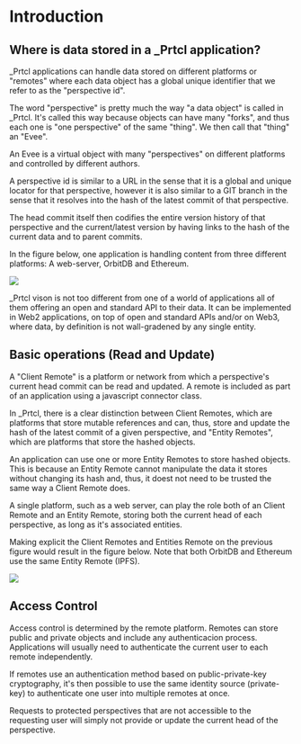 # Introduction

## Where is data stored in a \_Prtcl application?

\_Prtcl applications can handle data stored on different platforms or "remotes" where each data object has a global unique identifier that we refer to as the "perspective id".

The word "perspective" is pretty much the way "a data object" is called in \_Prtcl. It's called this way because objects can have many "forks", and thus each one is "one perspective" of the same "thing". We then call that "thing" an "Evee".

An Evee is a virtual object with many "perspectives" on different platforms and controlled by different authors.

A perspective id is similar to a URL in the sense that it is a global and unique locator for that perspective, however it is also similar to a GIT branch in the sense that it resolves into the hash of the latest commit of that perspective.

The head commit itself then codifies the entire version history of that perspective and the current/latest version by having links to the hash of the current data and to parent commits.

In the figure below, one application is handling content from three different platforms: A web-server, OrbitDB and Ethereum.

![](https://docs.google.com/drawings/d/e/2PACX-1vSbcI2SNPOy0QRSYzg-lYUKfSEkXtvQTuqH72hiQCnXoElPZPUZNGAww_LuQwSK27M9pn-5EQkNEQCY/pub?w=600&h=400)

\_Prtcl vison is not too different from one of a world of applications all of them offering an open and standard API to their data. It can be implemented in Web2 applications, on top of open and standard APIs and/or on Web3, where data, by definition is not wall-gradened by any single entity.

## Basic operations (Read and Update)

A "Client Remote" is a platform or network from which a perspective's current head commit can be read and updated. A remote is included as part of an application using a javascript connector class.

In \_Prtcl, there is a clear distinction between Client Remotes, which are platforms that store mutable references and can, thus, store and update the hash of the latest commit of a given perspective, and "Entity Remotes", which are platforms that store the hashed objects.

An application can use one or more Entity Remotes to store hashed objects. This is because an Entity Remote cannot manipulate the data it stores without changing its hash and, thus, it doest not need to be trusted the same way a Client Remote does.

A single platform, such as a web server, can play the role both of an Client Remote and an Entity Remote, storing both the current head of each perspective, as long as it's associated entities.

Making explicit the Client Remotes and Entities Remote on the previous figure would result in the figure below. Note that both OrbitDB and Ethereum use the same Entity Remote (IPFS).

![](https://docs.google.com/drawings/d/e/2PACX-1vTXuJlFy6Og_Eu3ECRsJMAuLcVtpqOTiFTtP9qaoRSbwfdpiGLuOnDu2E1igqvUvkG9Pp3UcaMBGJuw/pub?w=600&h=800)

## Access Control

Access control is determined by the remote platform. Remotes can store public and private objects and include any authenticacion process. Applications will usually need to authenticate the current user to each remote independently.

If remotes use an authentication method based on public-private-key cryptography, it's then possible to use the same identity source (private-key) to authenticate one user into multiple remotes at once.

Requests to protected perspectives that are not accessible to the requesting user will simply not provide or update the current head of the perspective.
